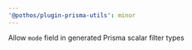 ```yaml
---
'@pothos/plugin-prisma-utils': minor
---
```


Allow `mode` field in generated Prisma scalar filter types
